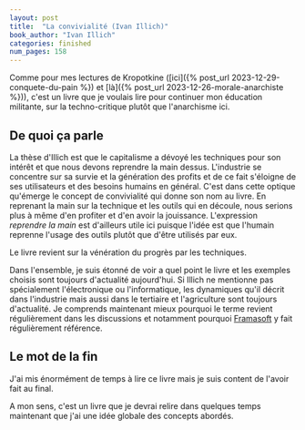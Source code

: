 ```yaml
---
layout: post
title:  "La convivialité (Ivan Illich)"
book_author: "Ivan Illich"
categories: finished
num_pages: 158
---
```


Comme pour mes lectures de Kropotkine ([ici]({% post_url 2023-12-29-conquete-du-pain %}) et [là]({% post_url 2023-12-26-morale-anarchiste %})), c'est un livre que je voulais lire pour continuer mon éducation militante, sur la techno-critique plutôt que l'anarchisme ici.

## De quoi ça parle

La thèse d'Illich est que le capitalisme a dévoyé les techniques pour son intérêt et que nous devons reprendre la main dessus. L'industrie se concentre sur sa survie et la génération des profits et de ce fait s'éloigne de ses utilisateurs et des besoins humains en général. C'est dans cette optique qu'émerge le concept de convivialité qui donne son nom au livre. En reprenant la main sur la technique et les outils qui en découle, nous serions plus à même d'en profiter et d'en avoir la jouissance. L'expression *reprendre la main* est d'ailleurs utile ici puisque l'idée est que l'humain reprenne l'usage des outils plutôt que d'être utilisés par eux.

Le livre revient sur la vénération du progrès par les techniques.

Dans l'ensemble, je suis étonné de voir a quel point le livre et les exemples choisis sont toujours d'actualité aujourd'hui. Si Illich ne mentionne pas spécialement l'électronique ou l'informatique, les dynamiques qu'il décrit dans l'industrie mais aussi dans le tertiaire et l'agriculture sont toujours d'actualité. Je comprends maintenant mieux pourquoi le terme revient régulièrement dans les discussions et notamment pourquoi [Framasoft](https://framasoft.org/fr/) y fait régulièrement référence.

## Le mot de la fin

J'ai mis énormément de temps à lire ce livre mais je suis content de l'avoir fait au final.

A mon sens, c'est un livre que je devrai relire dans quelques temps maintenant que j'ai une idée globale des concepts abordés.